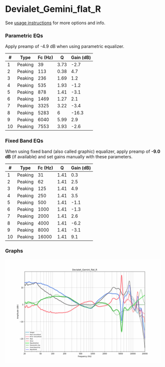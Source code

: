 # Devialet_Gemini_flat_R
See [usage instructions](https://github.com/jaakkopasanen/AutoEq#usage) for more options and info.

### Parametric EQs
Apply preamp of -4.9 dB when using parametric equalizer.

|   # | Type    |   Fc (Hz) |    Q |   Gain (dB) |
|-----|---------|-----------|------|-------------|
|   1 | Peaking |        39 | 3.73 |        -2.7 |
|   2 | Peaking |       113 | 0.38 |         4.7 |
|   3 | Peaking |       236 | 1.69 |         1.2 |
|   4 | Peaking |       535 | 1.93 |        -1.2 |
|   5 | Peaking |       878 | 1.41 |        -3.1 |
|   6 | Peaking |      1469 | 1.27 |         2.1 |
|   7 | Peaking |      3325 | 3.22 |        -3.4 |
|   8 | Peaking |      5283 | 6    |       -16.3 |
|   9 | Peaking |      6040 | 5.99 |         2.9 |
|  10 | Peaking |      7553 | 3.93 |        -2.6 |

### Fixed Band EQs
When using fixed band (also called graphic) equalizer, apply preamp of **-9.0 dB** (if available) and set gains manually with these parameters.

|   # | Type    |   Fc (Hz) |    Q |   Gain (dB) |
|-----|---------|-----------|------|-------------|
|   1 | Peaking |        31 | 1.41 |         0.3 |
|   2 | Peaking |        62 | 1.41 |         2.5 |
|   3 | Peaking |       125 | 1.41 |         4.9 |
|   4 | Peaking |       250 | 1.41 |         3.5 |
|   5 | Peaking |       500 | 1.41 |        -1.1 |
|   6 | Peaking |      1000 | 1.41 |        -1.3 |
|   7 | Peaking |      2000 | 1.41 |         2.6 |
|   8 | Peaking |      4000 | 1.41 |        -6.2 |
|   9 | Peaking |      8000 | 1.41 |        -3.1 |
|  10 | Peaking |     16000 | 1.41 |         9.1 |

### Graphs
![](./Devialet_Gemini_flat_R.png)
